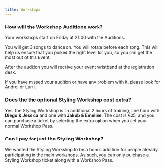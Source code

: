 ```yaml
---
title: Workshops
---
```


### How will the Workshop Auditions work?

Your workshops start on Friday at 21:00 with the Auditions.

You will get 3 songs to dance on. You will rotate before each song. This will help us ensure that you picked the right level for you, so you can get the most out of this Event. 

After the audition you will receive your event wristband at the registration desk.

If you have missed your audition or have any problem with it, please look for Andrei or Lumi.

### Does the the optional Styling Workshop cost extra?

Yes, the Styling Workshop is an additional 2 hours of training, one hour with **Diego &amp; Jessica** and one with **Jakub &amp; Emeline**. The cost is &euro;35, and you can purchase a ticket by selecting the extra option when you get your normal Workshop Pass.

### Can I pay for just the Styling Workshop?

We wanted the Styling Workshop to be a bonus addition for people already participating in the main workshops. As such, you can only purchase a Styling Workshop ticket along with a Workshop Pass. 